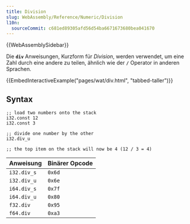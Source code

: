 ```yaml
---
title: Division
slug: WebAssembly/Reference/Numeric/Division
l10n:
  sourceCommit: c681ed89305afd56d54ba6671673680bea041670
---
```


{{WebAssemblySidebar}}

Die **`div`** Anweisungen, Kurzform für _Division_, werden verwendet, um eine Zahl durch eine andere zu teilen, ähnlich wie der **`/`** Operator in anderen Sprachen.

{{EmbedInteractiveExample("pages/wat/div.html", "tabbed-taller")}}

## Syntax

```wasm
;; load two numbers onto the stack
i32.const 12
i32.const 3

;; divide one number by the other
i32.div_u

;; the top item on the stack will now be 4 (12 / 3 = 4)
```

| Anweisung   | Binärer Opcode |
| ----------- | -------------- |
| `i32.div_s` | `0x6d`         |
| `i32.div_u` | `0x6e`         |
| `i64.div_s` | `0x7f`         |
| `i64.div_u` | `0x80`         |
| `f32.div`   | `0x95`         |
| `f64.div`   | `0xa3`         |
